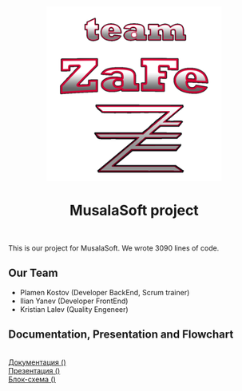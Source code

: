 <p align="center">
<img src="https://github.com/PKKostov18/Musala-Soft-Project/blob/main/Docs/Logo.png" width="350" height="350">  
  
<h1 align="center">MusalaSoft project </h1>
</p>
<br>

This is our project for MusalaSoft. We wrote 3090 lines of code.

## Our Team

- Plamen Kostov (Developer BackEnd, Scrum trainer)
- Ilian Yanev (Developer FrontEnd)
- Kristian Lalev (Quality Engeneer)

## Documentation, Presentation and Flowchart
<br>
<a href = >Документация () </a>
<br>
<a href = https://codingburgas-my.sharepoint.com/:p:/g/personal/imyanev18_codingburgas_bg/EeghvPxzMBFIirE5mkXGqZsBobTM7bJib22lZ-lriNS3tg?e=gqJvUS> Презентация ()</a>
<br>
<a href = > Блок-схема () </a>
</center>
